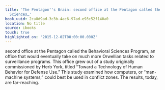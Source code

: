 ```yaml
---
title: 'The Pentagon''s Brain: second office at the Pentagon called the Behavioral
  Sciences…'
book_uuid: 2ca8d9ad-3c3b-4ac6-97ad-e93c52f140a0
location: No title
source: ibooks
touch: true
highlighted_on: '2015-12-02T00:00:00.000Z'
---
```


second office at the Pentagon called the Behavioral Sciences Program, an office that would eventually take on much more Orwellian tasks related to surveillance programs. This office grew out of a study originally commissioned by Herb York, titled “Toward a Technology of Human Behavior for Defense Use.” This study examined how computers, or “man-machine systems,” could best be used in conflict zones. The results, today, are far-reaching.